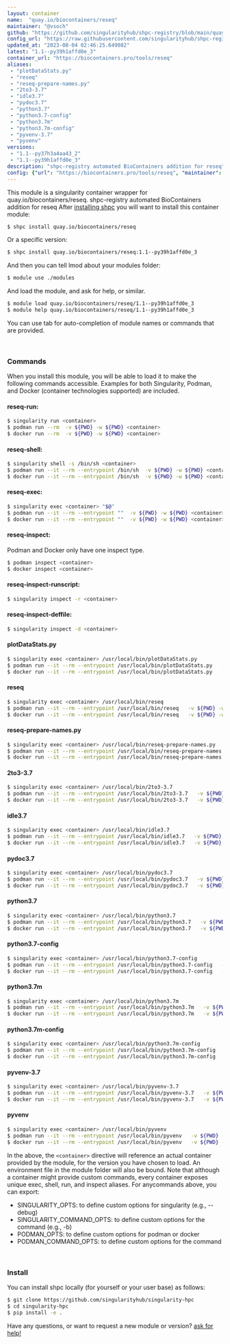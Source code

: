 ```yaml
---
layout: container
name:  "quay.io/biocontainers/reseq"
maintainer: "@vsoch"
github: "https://github.com/singularityhub/shpc-registry/blob/main/quay.io/biocontainers/reseq/container.yaml"
config_url: "https://raw.githubusercontent.com/singularityhub/shpc-registry/main/quay.io/biocontainers/reseq/container.yaml"
updated_at: "2023-08-04 02:46:25.649082"
latest: "1.1--py39h1affd0e_3"
container_url: "https://biocontainers.pro/tools/reseq"
aliases:
 - "plotDataStats.py"
 - "reseq"
 - "reseq-prepare-names.py"
 - "2to3-3.7"
 - "idle3.7"
 - "pydoc3.7"
 - "python3.7"
 - "python3.7-config"
 - "python3.7m"
 - "python3.7m-config"
 - "pyvenv-3.7"
 - "pyvenv"
versions:
 - "1.1--py37h3a4aa43_2"
 - "1.1--py39h1affd0e_3"
description: "shpc-registry automated BioContainers addition for reseq"
config: {"url": "https://biocontainers.pro/tools/reseq", "maintainer": "@vsoch", "description": "shpc-registry automated BioContainers addition for reseq", "latest": {"1.1--py39h1affd0e_3": "sha256:9c73550d7052d2d162b4919b85871d98b4970282110ef8e9afa8b1e6311e05f3"}, "tags": {"1.1--py37h3a4aa43_2": "sha256:312c546111b31bcf8102850521306694b539350a3f744bdbacbcfa5edfe1c4e9", "1.1--py39h1affd0e_3": "sha256:9c73550d7052d2d162b4919b85871d98b4970282110ef8e9afa8b1e6311e05f3"}, "docker": "quay.io/biocontainers/reseq", "aliases": {"plotDataStats.py": "/usr/local/bin/plotDataStats.py", "reseq": "/usr/local/bin/reseq", "reseq-prepare-names.py": "/usr/local/bin/reseq-prepare-names.py", "2to3-3.7": "/usr/local/bin/2to3-3.7", "idle3.7": "/usr/local/bin/idle3.7", "pydoc3.7": "/usr/local/bin/pydoc3.7", "python3.7": "/usr/local/bin/python3.7", "python3.7-config": "/usr/local/bin/python3.7-config", "python3.7m": "/usr/local/bin/python3.7m", "python3.7m-config": "/usr/local/bin/python3.7m-config", "pyvenv-3.7": "/usr/local/bin/pyvenv-3.7", "pyvenv": "/usr/local/bin/pyvenv"}}
---
```


This module is a singularity container wrapper for quay.io/biocontainers/reseq.
shpc-registry automated BioContainers addition for reseq
After [installing shpc](#install) you will want to install this container module:


```bash
$ shpc install quay.io/biocontainers/reseq
```

Or a specific version:

```bash
$ shpc install quay.io/biocontainers/reseq:1.1--py39h1affd0e_3
```

And then you can tell lmod about your modules folder:

```bash
$ module use ./modules
```

And load the module, and ask for help, or similar.

```bash
$ module load quay.io/biocontainers/reseq/1.1--py39h1affd0e_3
$ module help quay.io/biocontainers/reseq/1.1--py39h1affd0e_3
```

You can use tab for auto-completion of module names or commands that are provided.

<br>

### Commands

When you install this module, you will be able to load it to make the following commands accessible.
Examples for both Singularity, Podman, and Docker (container technologies supported) are included.

#### reseq-run:

```bash
$ singularity run <container>
$ podman run --rm  -v ${PWD} -w ${PWD} <container>
$ docker run --rm  -v ${PWD} -w ${PWD} <container>
```

#### reseq-shell:

```bash
$ singularity shell -s /bin/sh <container>
$ podman run --it --rm --entrypoint /bin/sh  -v ${PWD} -w ${PWD} <container>
$ docker run --it --rm --entrypoint /bin/sh  -v ${PWD} -w ${PWD} <container>
```

#### reseq-exec:

```bash
$ singularity exec <container> "$@"
$ podman run --it --rm --entrypoint ""  -v ${PWD} -w ${PWD} <container> "$@"
$ docker run --it --rm --entrypoint ""  -v ${PWD} -w ${PWD} <container> "$@"
```

#### reseq-inspect:

Podman and Docker only have one inspect type.

```bash
$ podman inspect <container>
$ docker inspect <container>
```

#### reseq-inspect-runscript:

```bash
$ singularity inspect -r <container>
```

#### reseq-inspect-deffile:

```bash
$ singularity inspect -d <container>
```


#### plotDataStats.py

```bash
$ singularity exec <container> /usr/local/bin/plotDataStats.py
$ podman run --it --rm --entrypoint /usr/local/bin/plotDataStats.py   -v ${PWD} -w ${PWD} <container> -c " $@"
$ docker run --it --rm --entrypoint /usr/local/bin/plotDataStats.py   -v ${PWD} -w ${PWD} <container> -c " $@"
```


#### reseq

```bash
$ singularity exec <container> /usr/local/bin/reseq
$ podman run --it --rm --entrypoint /usr/local/bin/reseq   -v ${PWD} -w ${PWD} <container> -c " $@"
$ docker run --it --rm --entrypoint /usr/local/bin/reseq   -v ${PWD} -w ${PWD} <container> -c " $@"
```


#### reseq-prepare-names.py

```bash
$ singularity exec <container> /usr/local/bin/reseq-prepare-names.py
$ podman run --it --rm --entrypoint /usr/local/bin/reseq-prepare-names.py   -v ${PWD} -w ${PWD} <container> -c " $@"
$ docker run --it --rm --entrypoint /usr/local/bin/reseq-prepare-names.py   -v ${PWD} -w ${PWD} <container> -c " $@"
```


#### 2to3-3.7

```bash
$ singularity exec <container> /usr/local/bin/2to3-3.7
$ podman run --it --rm --entrypoint /usr/local/bin/2to3-3.7   -v ${PWD} -w ${PWD} <container> -c " $@"
$ docker run --it --rm --entrypoint /usr/local/bin/2to3-3.7   -v ${PWD} -w ${PWD} <container> -c " $@"
```


#### idle3.7

```bash
$ singularity exec <container> /usr/local/bin/idle3.7
$ podman run --it --rm --entrypoint /usr/local/bin/idle3.7   -v ${PWD} -w ${PWD} <container> -c " $@"
$ docker run --it --rm --entrypoint /usr/local/bin/idle3.7   -v ${PWD} -w ${PWD} <container> -c " $@"
```


#### pydoc3.7

```bash
$ singularity exec <container> /usr/local/bin/pydoc3.7
$ podman run --it --rm --entrypoint /usr/local/bin/pydoc3.7   -v ${PWD} -w ${PWD} <container> -c " $@"
$ docker run --it --rm --entrypoint /usr/local/bin/pydoc3.7   -v ${PWD} -w ${PWD} <container> -c " $@"
```


#### python3.7

```bash
$ singularity exec <container> /usr/local/bin/python3.7
$ podman run --it --rm --entrypoint /usr/local/bin/python3.7   -v ${PWD} -w ${PWD} <container> -c " $@"
$ docker run --it --rm --entrypoint /usr/local/bin/python3.7   -v ${PWD} -w ${PWD} <container> -c " $@"
```


#### python3.7-config

```bash
$ singularity exec <container> /usr/local/bin/python3.7-config
$ podman run --it --rm --entrypoint /usr/local/bin/python3.7-config   -v ${PWD} -w ${PWD} <container> -c " $@"
$ docker run --it --rm --entrypoint /usr/local/bin/python3.7-config   -v ${PWD} -w ${PWD} <container> -c " $@"
```


#### python3.7m

```bash
$ singularity exec <container> /usr/local/bin/python3.7m
$ podman run --it --rm --entrypoint /usr/local/bin/python3.7m   -v ${PWD} -w ${PWD} <container> -c " $@"
$ docker run --it --rm --entrypoint /usr/local/bin/python3.7m   -v ${PWD} -w ${PWD} <container> -c " $@"
```


#### python3.7m-config

```bash
$ singularity exec <container> /usr/local/bin/python3.7m-config
$ podman run --it --rm --entrypoint /usr/local/bin/python3.7m-config   -v ${PWD} -w ${PWD} <container> -c " $@"
$ docker run --it --rm --entrypoint /usr/local/bin/python3.7m-config   -v ${PWD} -w ${PWD} <container> -c " $@"
```


#### pyvenv-3.7

```bash
$ singularity exec <container> /usr/local/bin/pyvenv-3.7
$ podman run --it --rm --entrypoint /usr/local/bin/pyvenv-3.7   -v ${PWD} -w ${PWD} <container> -c " $@"
$ docker run --it --rm --entrypoint /usr/local/bin/pyvenv-3.7   -v ${PWD} -w ${PWD} <container> -c " $@"
```


#### pyvenv

```bash
$ singularity exec <container> /usr/local/bin/pyvenv
$ podman run --it --rm --entrypoint /usr/local/bin/pyvenv   -v ${PWD} -w ${PWD} <container> -c " $@"
$ docker run --it --rm --entrypoint /usr/local/bin/pyvenv   -v ${PWD} -w ${PWD} <container> -c " $@"
```



In the above, the `<container>` directive will reference an actual container provided
by the module, for the version you have chosen to load. An environment file in the
module folder will also be bound. Note that although a container
might provide custom commands, every container exposes unique exec, shell, run, and
inspect aliases. For anycommands above, you can export:

 - SINGULARITY_OPTS: to define custom options for singularity (e.g., --debug)
 - SINGULARITY_COMMAND_OPTS: to define custom options for the command (e.g., -b)
 - PODMAN_OPTS: to define custom options for podman or docker
 - PODMAN_COMMAND_OPTS: to define custom options for the command

<br>

### Install

You can install shpc locally (for yourself or your user base) as follows:

```bash
$ git clone https://github.com/singularityhub/singularity-hpc
$ cd singularity-hpc
$ pip install -e .
```

Have any questions, or want to request a new module or version? [ask for help!](https://github.com/singularityhub/singularity-hpc/issues)